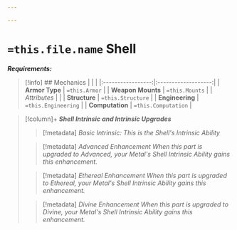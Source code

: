 ```yaml
---

---
```

# `=this.file.name` Shell 
***Requirements:***

>[!info] ## Mechanics 
|                   |                     |
|:-----------------:|:-------------------:|
|  **Armor Type**   |    `=this.Armor`    |
| **Weapon Mounts** |   `=this.Mounts`    |
|   *Attributes*    |                     |
|   **Structure**   |  `=this.Structure`  |
|  **Engineering**  | `=this.Engineering` |
|  **Computation**  | `=this.Computation` |

>[!column]+ ***Shell Intrinsic and Intrinsic Upgrades*** 
> 
>> [!metadata] *Basic Intrinsic:*
>> *This is the Shell's Intrinsic Ability*
>
>> [!metadata] *Advanced Enhancement*
>> *When this part is upgraded to Advanced, your Metal's Shell Intrinsic Ability gains this enhancement.*
>
>> [!metadata] *Ethereal Enhancement*
>>*When this part is upgraded to Ethereal, your Metal's Shell Intrinsic Ability gains this enhancement.*
>
>> [!metadata] *Divine Enhancement*
>>*When this part is upgraded to Divine, your Metal's Shell Intrinsic Ability gains this enhancement.*